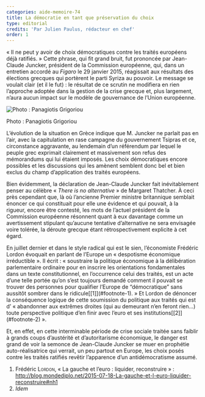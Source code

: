 ```yaml
---
categories: aide-memoire-74
title: La démocratie en tant que préservation du choix
type: editorial
credits: 'Par Julien Paulus, rédacteur en chef'
order: 1
---
```

« Il ne peut y avoir de choix démocratiques contre les traités européens déjà ratifiés. » Cette phrase, qui fit grand bruit, fut prononcée par Jean-Claude Juncker, président de la Commission européenne, qui, dans un entretien accordé au _Figaro_ le 29 janvier 2015, réagissait aux résultats des élections grecques qui portèrent le parti Syriza au pouvoir. Le message se voulait clair (et il le fut) : le résultat de ce scrutin ne modifiera en rien l’approche adoptée dans la gestion de la crise grecque et, plus largement, n’aura aucun impact sur le modèle de gouvernance de l’Union européenne.

![Photo : Panagiotis Grigoriou](/assets/uploads/am74_p.1.jpg)

<span class="img-copyright">Photo : Panagiotis Grigoriou</span>

L’évolution de la situation en Grèce indique que M. Juncker ne parlait pas en l’air, avec la capitulation en rase campagne du gouvernement Tsipras et ce, circonstance aggravante, au lendemain d’un référendum par lequel le peuple grec exprimait clairement et massivement son refus des mémorandums qui lui étaient imposés. Les choix démocratiques encore possibles et les discussions qui les amènent semblent donc bel et bien exclus du champ d’application des traités européens.

Bien évidemment, la déclaration de Jean-Claude Juncker fait inévitablement penser au célèbre « _There is no alternative_ » de Margaret Thatcher. À ceci près cependant que, là où l’ancienne Premier ministre britannique semblait énoncer ce qui constituait pour elle une évidence et qui pouvait, à la rigueur, encore être contesté, les mots de l’actuel président de la Commission européenne résonnent quant à eux davantage comme un avertissement stipulant qu’aucune tentative d’alternative ne sera envisagée voire tolérée, la déroute grecque étant rétrospectivement explicite à cet égard.

En juillet dernier et dans le style radical qui est le sien, l’économiste Frédéric Lordon évoquait en parlant de l’Europe un « despotisme économique irréductible ». Il écrit : « soustraire la politique économique à la délibération parlementaire ordinaire pour en inscrire les orientations fondamentales dans un texte constitutionnel, en l’occurrence celui des traités, est un acte d’une telle portée qu’on s’est toujours demandé comment il pouvait se trouver des personnes pour qualifier l’Europe de “démocratique” sans aussitôt sombrer dans le ridicule[\[1]](#footnote-1). » Et Lordon de dénoncer la conséquence logique de cette soumission du politique aux traités qui est d’ « abandonner aux extrêmes droites (qui au demeurant n’en feront rien…) toute perspective politique d’en finir avec l’euro et ses institutions[\[2]](#footnote-2) ».

Et, en effet, en cette interminable période de crise sociale traitée sans faiblir à grands coups d’austérité et d’autoritarisme économique, le danger est grand de voir la semonce de Jean-Claude Juncker se muer en prophétie auto-réalisatrice qui verrait, un peu partout en Europe, les choix posés contre les traités ratifiés revêtir l’apparence d’un antidémocratisme assumé.        

1. Frédéric L<span style="font-variant: small-caps;">ordon,</span> « La gauche et l’euro : liquider, reconstruire » : <span style="text-decoration: underline;"><span style="color: #003366;"><http://blog.mondediplo.net/2015-07-18-La-gauche-et-l-euro-liquider-reconstruire#nh1></span></span>
2. _Idem_
